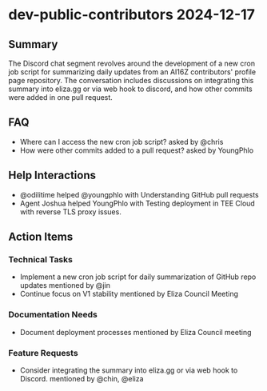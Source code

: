 # dev-public-contributors 2024-12-17

## Summary
The Discord chat segment revolves around the development of a new cron job script for summarizing daily updates from an AI16Z contributors' profile page repository. The conversation includes discussions on integrating this summary into eliza.gg or via web hook to discord, and how other commits were added in one pull request.

## FAQ
- Where can I access the new cron job script? asked by @chris
- How were other commits added to a pull request? asked by YoungPhlo

## Help Interactions
- @odilitime helped @youngphlo with Understanding GitHub pull requests
- Agent Joshua helped YoungPhlo with Testing deployment in TEE Cloud with reverse TLS proxy issues.

## Action Items

### Technical Tasks
- Implement a new cron job script for daily summarization of GitHub repo updates mentioned by @jin
- Continue focus on V1 stability mentioned by Eliza Council Meeting

### Documentation Needs
- Document deployment processes mentioned by  Eliza Council meeting 

### Feature Requests
- Consider integrating the summary into eliza.gg or via web hook to Discord. mentioned by @chin, @eliza
